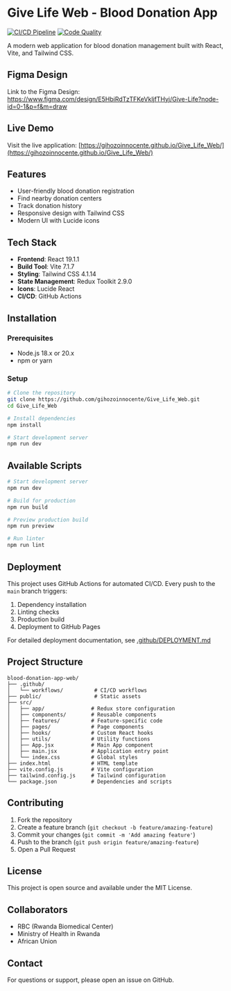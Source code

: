 # Give Life Web - Blood Donation App

[![CI/CD Pipeline](https://github.com/gihozoinnocente/Give_Life_Web/actions/workflows/ci-cd.yml/badge.svg)](https://github.com/gihozoinnocente/Give_Life_Web/actions/workflows/ci-cd.yml)
[![Code Quality](https://github.com/gihozoinnocente/Give_Life_Web/actions/workflows/code-quality.yml/badge.svg)](https://github.com/gihozoinnocente/Give_Life_Web/actions/workflows/code-quality.yml)

A modern web application for blood donation management built with React, Vite, and Tailwind CSS.

## Figma Design 
Link to the Figma Design: https://www.figma.com/design/E5HbiRdTzTFKeVkljfTHyj/Give-Life?node-id=0-1&p=f&m=draw

## Live Demo
Visit the live application: [https://gihozoinnocente.github.io/Give_Life_Web/](https://gihozoinnocente.github.io/Give_Life_Web/)

## Features
- User-friendly blood donation registration
- Find nearby donation centers
- Track donation history
- Responsive design with Tailwind CSS
- Modern UI with Lucide icons

## Tech Stack
- **Frontend**: React 19.1.1
- **Build Tool**: Vite 7.1.7
- **Styling**: Tailwind CSS 4.1.14
- **State Management**: Redux Toolkit 2.9.0
- **Icons**: Lucide React
- **CI/CD**: GitHub Actions

## Installation

### Prerequisites
- Node.js 18.x or 20.x
- npm or yarn

### Setup
```bash
# Clone the repository
git clone https://github.com/gihozoinnocente/Give_Life_Web.git
cd Give_Life_Web

# Install dependencies
npm install

# Start development server
npm run dev
```
## Available Scripts

```bash
# Start development server
npm run dev

# Build for production
npm run build

# Preview production build
npm run preview

# Run linter
npm run lint
```
## Deployment

This project uses GitHub Actions for automated CI/CD. Every push to the `main` branch triggers:
1. Dependency installation
2. Linting checks
3. Production build
4. Deployment to GitHub Pages

For detailed deployment documentation, see [.github/DEPLOYMENT.md](.github/DEPLOYMENT.md)

## Project Structure
```
blood-donation-app-web/
├── .github/
│   └── workflows/          # CI/CD workflows
├── public/                 # Static assets
├── src/
│   ├── app/               # Redux store configuration
│   ├── components/        # Reusable components
│   ├── features/          # Feature-specific code
│   ├── pages/             # Page components
│   ├── hooks/             # Custom React hooks
│   ├── utils/             # Utility functions
│   ├── App.jsx            # Main App component
│   ├── main.jsx           # Application entry point
│   └── index.css          # Global styles
├── index.html             # HTML template
├── vite.config.js         # Vite configuration
├── tailwind.config.js     # Tailwind configuration
└── package.json           # Dependencies and scripts
```
## Contributing

1. Fork the repository
2. Create a feature branch (`git checkout -b feature/amazing-feature`)
3. Commit your changes (`git commit -m 'Add amazing feature'`)
4. Push to the branch (`git push origin feature/amazing-feature`)
5. Open a Pull Request

## License

This project is open source and available under the MIT License.

## Collaborators
- RBC (Rwanda Biomedical Center)
- Ministry of Health in Rwanda
- African Union

## Contact
For questions or support, please open an issue on GitHub.
